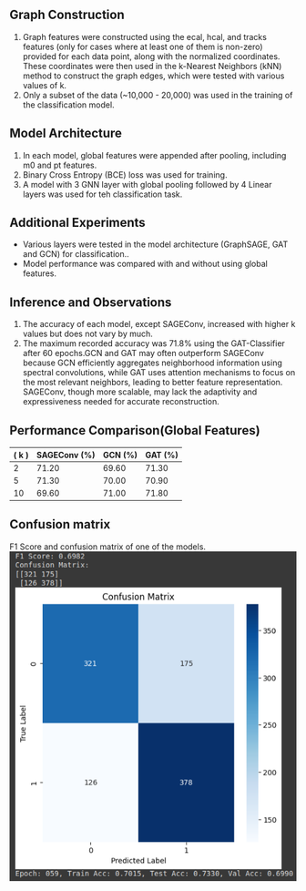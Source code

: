 ## Graph Construction

1. Graph features were constructed using the ecal, hcal, and tracks features (only for cases where at least one of them is non-zero) provided for each data point, along with the normalized coordinates. These coordinates were then used in the k-Nearest Neighbors (kNN) method to construct the graph edges, which were tested with various values of k.
2. Only a subset of the data (~10,000 - 20,000) was used in the training of the classification model.

## Model Architecture

1. In each model, global features were appended after pooling, including m0 and pt features.
2. Binary Cross Entropy (BCE) loss was used for training.
3. A model with 3 GNN layer with global pooling followed by 4 Linear layers was used for teh classification task. 

## Additional Experiments

- Various layers were tested in the model architecture (GraphSAGE, GAT and GCN) for classification..
- Model performance was compared with and without using global features.

## Inference and Observations

1. The accuracy of each model, except SAGEConv, increased with higher k values but does not vary by much.
2. The maximum recorded accuracy was 71.8% using the GAT-Classifier after 60 epochs.GCN and GAT may often outperform SAGEConv because GCN efficiently aggregates neighborhood information using spectral convolutions, while GAT uses attention mechanisms to focus on the most relevant neighbors, leading to better feature representation. SAGEConv, though more scalable, may lack the adaptivity and expressiveness needed for accurate reconstruction.

## Performance Comparison(Global Features)

| \( k \) | SAGEConv (%) | GCN (%) | GAT (%) |
|----------|--------------|----------|---------|
| 2        | 71.20        | 69.60    | 71.30   |
| 5        | 71.30        | 70.00    | 70.90   |
| 10       | 69.60        | 71.00    | 71.80   |

## Confusion matrix
F1 Score and confusion matrix of one of the models. 
![Confusion matrix](./images/F1_score.png)